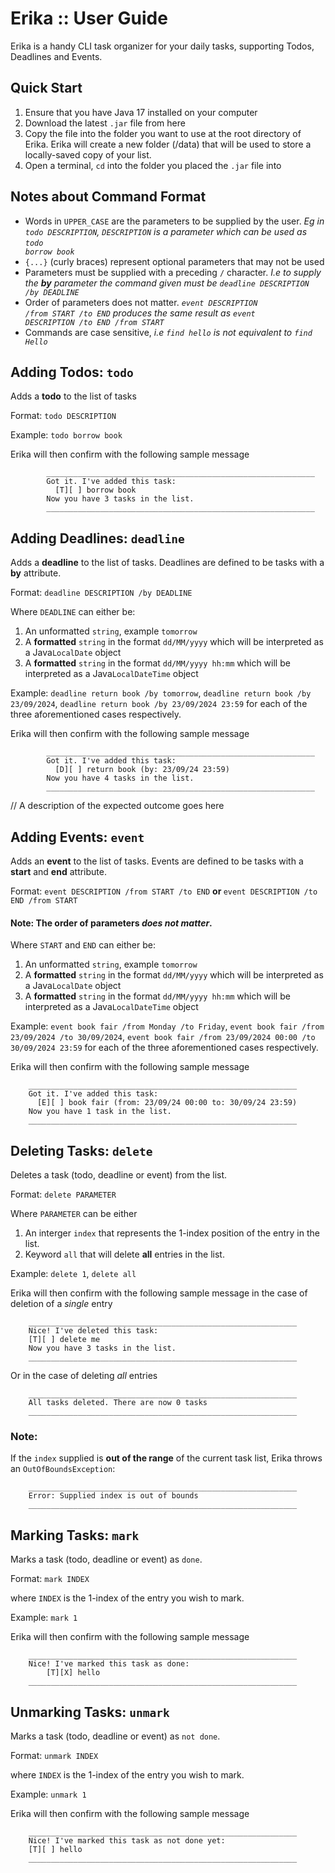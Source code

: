 # Erika :: User Guide

Erika is a handy CLI task organizer for your daily tasks, supporting Todos, Deadlines and Events. 

## Quick Start
1. Ensure that you have Java 17 installed on your computer
2. Download the latest <code>.jar</code> file from here
3. Copy the file into the folder you want to use at the root directory of Erika. Erika will create a new folder (/data) that will be used to store a locally-saved copy of your list. 
4. Open a terminal, <code>cd</code> into the folder you placed the <code>.jar</code> file into 

## Notes about Command Format
- Words in <code>UPPER_CASE</code> are the parameters to be supplied by the user. <i>Eg in <code>todo DESCRIPTION</code>, <code>DESCRIPTION</code> is a parameter which can be used as <code>todo borrow book</code></i>
- ```{...}``` (curly braces) represent optional parameters that may not be used
- Parameters must be supplied with a preceding <code>/</code> character. <i> I.e to supply the <b>by</b> parameter the command given must be <code>deadline DESCRIPTION /by DEADLINE</code></i>
- Order of parameters does not matter. <i><code>event DESCRIPTION /from START /to END</code> produces the same result as <code>event DESCRIPTION /to END /from START</code></i>
- Commands are case sensitive, <i>i.e <code>find hello</code> is not equivalent to <code>find Hello</code></i>
## Adding Todos: <code>todo</code>
Adds a <b>todo</b> to the list of tasks

Format: <code>todo DESCRIPTION</code>

Example: `todo borrow book`

Erika will then confirm with the following sample message

```
        ____________________________________________________________
        Got it. I've added this task:
          [T][ ] borrow book
        Now you have 3 tasks in the list.
        ____________________________________________________________
```

## Adding Deadlines: <code>deadline</code>
Adds a <b>deadline</b> to the list of tasks. Deadlines are defined to be tasks with a <b>by</b> attribute.

Format: <code>deadline DESCRIPTION /by DEADLINE</code>

Where <code>DEADLINE</code> can either be:
1. An unformatted <code>string</code>, example <code>tomorrow</code>
2. A <b>formatted</b> <code>string</code> in the format <code>dd/MM/yyyy</code> which will be interpreted as a Java<code>LocalDate</code> object
3. A <b>formatted</b> <code>string</code> in the format <code>dd/MM/yyyy hh:mm</code> which will be interpreted as a Java<code>LocalDateTime</code> object

Example: `deadline return book /by tomorrow`, `deadline return book /by 23/09/2024`, `deadline return book /by 23/09/2024 23:59` for each of the three aforementioned cases respectively. 

Erika will then confirm with the following sample message

```
        ____________________________________________________________
        Got it. I've added this task:
          [D][ ] return book (by: 23/09/24 23:59)
        Now you have 4 tasks in the list.
        ____________________________________________________________
```

// A description of the expected outcome goes here
## Adding Events: <code>event</code>
Adds an <b>event</b> to the list of tasks. Events are defined to be tasks with a <b>start</b> and <b>end</b> attribute. 

Format: <code>event DESCRIPTION /from START /to END</code> <b>or </b> <code>event DESCRIPTION /to END /from START</code>

#### Note: The order of parameters <i>does not matter</i>.

Where <code>START</code> and <code>END</code> can either be:
1. An unformatted <code>string</code>, example <code>tomorrow</code>
2. A <b>formatted</b> <code>string</code> in the format <code>dd/MM/yyyy</code> which will be interpreted as a Java<code>LocalDate</code> object
3. A <b>formatted</b> <code>string</code> in the format <code>dd/MM/yyyy hh:mm</code> which will be interpreted as a Java<code>LocalDateTime</code> object

Example: `event book fair /from Monday /to Friday`, `event book fair /from 23/09/2024 /to 30/09/2024`, `event book fair /from 23/09/2024 00:00 /to 30/09/2024 23:59` for each of the three aforementioned cases respectively.

Erika will then confirm with the following sample message

```
	____________________________________________________________
	Got it. I've added this task:
	  [E][ ] book fair (from: 23/09/24 00:00 to: 30/09/24 23:59)
	Now you have 1 task in the list.
	____________________________________________________________
```

## Deleting Tasks: `delete`

Deletes a task (todo, deadline or event) from the list. 

Format: <code>delete PARAMETER</code>

Where `PARAMETER` can be either
1. An interger `index` that represents the 1-index position of the entry in the list.
2. Keyword `all` that will delete <b>all</b> entries in the list.

Example: `delete 1`, `delete all`

Erika will then confirm with the following sample message in the case of deletion of a <i>single</i> entry

```
	____________________________________________________________
	Nice! I've deleted this task:
	[T][ ] delete me
	Now you have 3 tasks in the list.
	____________________________________________________________
```
Or in the case of deleting <i>all</i> entries
```
	____________________________________________________________
	All tasks deleted. There are now 0 tasks
	____________________________________________________________
```
### Note: 
If the `index` supplied is <b>out of the range</b> of the current task list, Erika throws an `OutOfBoundsException`:

```
	____________________________________________________________
	Error: Supplied index is out of bounds
	____________________________________________________________
```

## Marking Tasks: `mark`

Marks a task (todo, deadline or event) as <code>done</code>.

Format: <code>mark INDEX</code>

where <code>INDEX</code> is the 1-index of the entry you wish to mark.

Example: `mark 1`

Erika will then confirm with the following sample message

```angular2html
	____________________________________________________________
	Nice! I've marked this task as done:
		[T][X] hello
	____________________________________________________________
```

## Unmarking Tasks: `unmark`

Marks a task (todo, deadline or event) as <code>not done</code>.

Format: <code>unmark INDEX</code>

where <code>INDEX</code> is the 1-index of the entry you wish to mark.

Example: `unmark 1`

Erika will then confirm with the following sample message

```angular2html
	____________________________________________________________
    Nice! I've marked this task as not done yet:
    [T][ ] hello
    ____________________________________________________________
```

